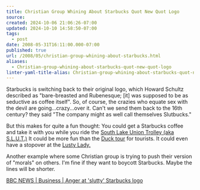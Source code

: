 ```yaml
---
title: Christian Group Whining About Starbucks Quot New Quot Logo
source: 
created: 2024-10-06 21:06:26-07:00
updated: 2024-10-10 14:58:50-07:00
tags:
  - post
date: 2008-05-31T16:11:00.000-07:00
published: true
url: /2008/05/christian-group-whining-about-starbucks.html
aliases:
  - Christian-group-whining-about-starbucks-quot-new-quot-logo
linter-yaml-title-alias: Christian-group-whining-about-starbucks-quot-new-quot-logo
---
```



Starbucks is switching back to their original logo, which Howard Schultz described as "bare-breasted and Rubenesque; \[it\] was supposed to be as seductive as coffee itself". So, of course, the crazies who equate sex with the devil are going...crazy...over it. Can't we send them back to the 16th century? they said "The company might as well call themselves Slutbucks."  
  
But this makes for quite a fun thought: You could get a Starbucks coffee and take it with you while you ride the [South Lake Union Trolley (aka S.L.U.T.)](http://www.ridetheslutshirts.com/) It could be more fun than the [Duck tour](http://www.ridetheducksofseattle.com/) for tourists. It could even have a stopover at the [Lusty Lady.](http://maps.google.com/maps?hl=en&um=1&ie=UTF-8&q=the+lusty+lady&near=Seattle,+WA&fb=1&view=text&latlng=15983376873205558341)  
  
Another example where some Christian group is trying to push their version of "morals" on others. I'm fine if they want to boycott Starbucks. Maybe the lines will be shorter.  
  
[BBC NEWS | Business | Anger at 'slutty' Starbucks logo](http://news.bbc.co.uk/2/hi/business/7427105.stm)